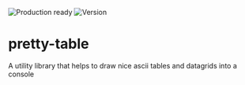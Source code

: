 ![Production ready][No]
![Version][VersionNumber]
# pretty-table
A utility library that helps to draw nice ascii tables and datagrids into a console


[No]: https://img.shields.io/badge/Production_Ready-NO-red?style=for-the-badge
[VersionNumber]: https://img.shields.io/badge/Version-Pre--Alpha-blue?style=for-the-badge
